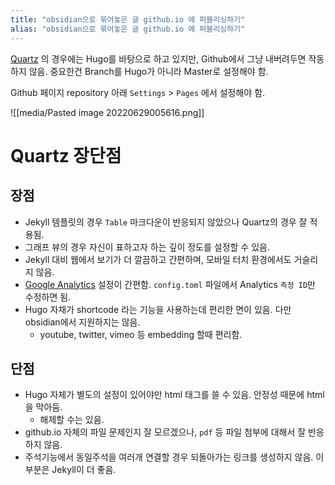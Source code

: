 ```yaml
---
title: "obsidian으로 묶어놓은 글 github.io 에 퍼블리싱하기"
alias: "obsidian으로 묶어놓은 글 github.io 에 퍼블리싱하기"
---
```

[Quartz](https://github.com/jackyzha0/quartz) 의 경우에는 Hugo를 바탕으로 하고 있지만, Github에서 그냥 내버려두면 작동하지 않음. 중요한건 Branch를 Hugo가 아니라 Master로 설정해야 함.

Github 페이지 repository 아래 `Settings` > `Pages` 에서 설정해야 함.

![[media/Pasted image 20220629005616.png]]

# Quartz 장단점
## 장점
- Jekyll 템플릿의 경우 `Table` 마크다운이 반응되지 않았으나 Quartz의 경우 잘 적용됨.
- 그래프 뷰의 경우 자신이 표하고자 하는 깊이 정도를 설정할 수 있음.
- Jekyll 대비 웹에서 보기가 더 깔끔하고 간편하며, 모바일 터치 환경에서도 거슬리지 않음.
- [Google Analytics](https://analytics.google.com/) 설정이 간편함. `config.toml` 파일에서 Analytics `측정 ID`만 수정하면 됨.
- Hugo 자채가 shortcode 라는 기능을 사용하는데 편리한 면이 있음. 다만 obsidian에서 지원하지는 않음.
	- youtube, twitter, vimeo 등 embedding 할때 편리함.

## 단점
- Hugo 자체가 별도의 설정이 있어야만 html 태그를 쓸 수 있음. 안정성 때문에 html 을 막아둠.
	- 해제할 수는 있음.
- github.io 자체의 파일 문제인지 잘 모르겠으나, `pdf` 등 파일 첨부에 대해서 잘 반응하지 않음.
- 주석기능에서 동일주석을 여러개 연결할 경우 되돌아가는 링크를 생성하지 않음. 이부분은 Jekyll이 더 좋음.